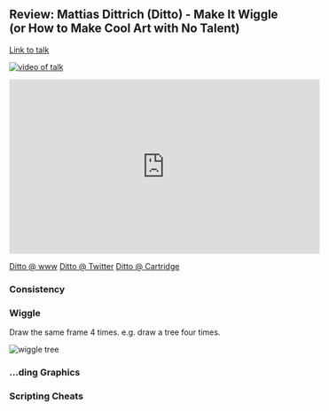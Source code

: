 ## Review: Mattias Dittrich (Ditto) - Make It Wiggle (or How to Make Cool Art with No Talent)

[Link to talk](https://www.youtube.com/watch?v=7-fUvFkPngI)


[![video of talk](http://img.youtube.com/vi/7-fUvFkPngI/0.jpg)](http://www.youtube.com/watch?v=7-fUvFkPngI)
<iframe width="560" height="315" src="https://www.youtube.com/embed/7-fUvFkPngI" frameborder="0" allowfullscreen></iframe>

[Ditto @ www](http://www.matthiasdittrich.com/)
[Ditto @ Twitter](https://twitter.com/dittomat)
[Ditto @ Cartridge](https://cartrdge.com/ditto)


### Consistency


### Wiggle
  Draw the same frame 4 times.  e.g. draw a tree four times.
  
  <img src="https://cdn.rawgit.com/longda/notes/master/img/ditto-wiggle-tree.png" alt="wiggle tree" />


### ...ding Graphics


### Scripting Cheats


